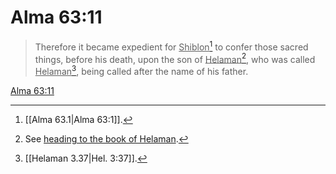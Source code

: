 # Alma 63:11

> Therefore it became expedient for <u>Shiblon</u>[^a] to confer those sacred things, before his death, upon the son of <u>Helaman</u>[^b], who was called <u>Helaman</u>[^c], being called after the name of his father.

[Alma 63:11](https://www.churchofjesuschrist.org/study/scriptures/bofm/alma/63?lang=eng&id=p11#p11)


[^a]: [[Alma 63.1|Alma 63:1]].  
[^b]: See [heading to the book of Helaman](https://www.churchofjesuschrist.org/study/scriptures/bofm/hel/1?lang=eng&id=title1-intro1#title1).  
[^c]: [[Helaman 3.37|Hel. 3:37]].  
